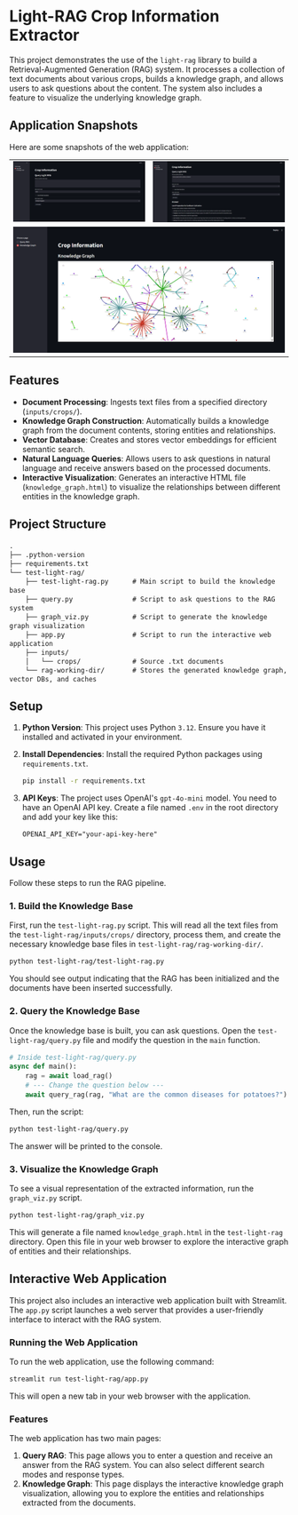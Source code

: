 # Light-RAG Crop Information Extractor

This project demonstrates the use of the `light-rag` library to build a Retrieval-Augmented Generation (RAG) system. It processes a collection of text documents about various crops, builds a knowledge graph, and allows users to ask questions about the content. The system also includes a feature to visualize the underlying knowledge graph.

## Application Snapshots

Here are some snapshots of the web application:

<table>
  <tr>
    <td><img src="test-light-rag/application-demo-snapshots/query.png" width="400"/></td>
    <td><img src="test-light-rag/application-demo-snapshots/query_run.png" width="400"/></td>
  </tr>
  <tr>
    <td colspan="2" align="center"><img src="test-light-rag/application-demo-snapshots/knowledge_graph.png" width="600"/></td>
  </tr>
</table>

## Features

- **Document Processing**: Ingests text files from a specified directory (`inputs/crops/`).
- **Knowledge Graph Construction**: Automatically builds a knowledge graph from the document contents, storing entities and relationships.
- **Vector Database**: Creates and stores vector embeddings for efficient semantic search.
- **Natural Language Queries**: Allows users to ask questions in natural language and receive answers based on the processed documents.
- **Interactive Visualization**: Generates an interactive HTML file (`knowledge_graph.html`) to visualize the relationships between different entities in the knowledge graph.

## Project Structure

```
.
├── .python-version
├── requirements.txt
└── test-light-rag/
    ├── test-light-rag.py      # Main script to build the knowledge base
    ├── query.py               # Script to ask questions to the RAG system
    ├── graph_viz.py           # Script to generate the knowledge graph visualization
    ├── app.py                 # Script to run the interactive web application
    ├── inputs/
    │   └── crops/             # Source .txt documents
    └── rag-working-dir/       # Stores the generated knowledge graph, vector DBs, and caches
```

## Setup

1.  **Python Version**: This project uses Python `3.12`. Ensure you have it installed and activated in your environment.

2.  **Install Dependencies**: Install the required Python packages using `requirements.txt`.
    ```bash
    pip install -r requirements.txt
    ```

3.  **API Keys**: The project uses OpenAI's `gpt-4o-mini` model. You need to have an OpenAI API key. Create a file named `.env` in the root directory and add your key like this:
    ```
    OPENAI_API_KEY="your-api-key-here"
    ```

## Usage

Follow these steps to run the RAG pipeline.

### 1. Build the Knowledge Base

First, run the `test-light-rag.py` script. This will read all the text files from the `test-light-rag/inputs/crops/` directory, process them, and create the necessary knowledge base files in `test-light-rag/rag-working-dir/`.

```bash
python test-light-rag/test-light-rag.py
```
You should see output indicating that the RAG has been initialized and the documents have been inserted successfully.

### 2. Query the Knowledge Base

Once the knowledge base is built, you can ask questions. Open the `test-light-rag/query.py` file and modify the question in the `main` function.

```python
# Inside test-light-rag/query.py
async def main():
    rag = await load_rag()
    # --- Change the question below ---
    await query_rag(rag, "What are the common diseases for potatoes?")

```

Then, run the script:
```bash
python test-light-rag/query.py
```
The answer will be printed to the console.

### 3. Visualize the Knowledge Graph

To see a visual representation of the extracted information, run the `graph_viz.py` script.

```bash
python test-light-rag/graph_viz.py
```

This will generate a file named `knowledge_graph.html` in the `test-light-rag` directory. Open this file in your web browser to explore the interactive graph of entities and their relationships.

## Interactive Web Application

This project also includes an interactive web application built with Streamlit. The `app.py` script launches a web server that provides a user-friendly interface to interact with the RAG system.

### Running the Web Application

To run the web application, use the following command:

```bash
streamlit run test-light-rag/app.py
```

This will open a new tab in your web browser with the application.

### Features

The web application has two main pages:

1.  **Query RAG**: This page allows you to enter a question and receive an answer from the RAG system. You can also select different search modes and response types.
2.  **Knowledge Graph**: This page displays the interactive knowledge graph visualization, allowing you to explore the entities and relationships extracted from the documents.
